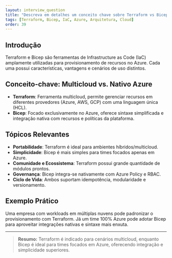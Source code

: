 ```yaml
---
layout: interview_question
title: "Descreva em detalhes um conceito chave sobre Terraform vs Bicep relevante para arquitetura no Azure"
tags: [Terraform, Bicep, IaC, Azure, Arquitetura, Cloud]
order: 39
---
```


## Introdução

Terraform e Bicep são ferramentas de Infrastructure as Code (IaC) amplamente utilizadas para provisionamento de recursos no Azure. Cada uma possui características, vantagens e cenários de uso distintos.

## Conceito-chave: Multicloud vs. Nativo Azure

- **Terraform**: Ferramenta multicloud, permite gerenciar recursos em diferentes provedores (Azure, AWS, GCP) com uma linguagem única (HCL).
- **Bicep**: Focado exclusivamente no Azure, oferece sintaxe simplificada e integração nativa com recursos e políticas da plataforma.

## Tópicos Relevantes

- **Portabilidade**: Terraform é ideal para ambientes híbridos/multicloud.
- **Simplicidade**: Bicep é mais simples para times focados apenas em Azure.
- **Comunidade e Ecossistema**: Terraform possui grande quantidade de módulos prontos.
- **Governança**: Bicep integra-se nativamente com Azure Policy e RBAC.
- **Ciclo de Vida**: Ambos suportam idempotência, modularidade e versionamento.

## Exemplo Prático

Uma empresa com workloads em múltiplas nuvens pode padronizar o provisionamento com Terraform. Já um time 100% Azure pode adotar Bicep para aproveitar integrações nativas e sintaxe mais enxuta.

---

> **Resumo:** Terraform é indicado para cenários multicloud, enquanto Bicep é ideal para times focados em Azure, oferecendo integração e simplicidade superiores.
